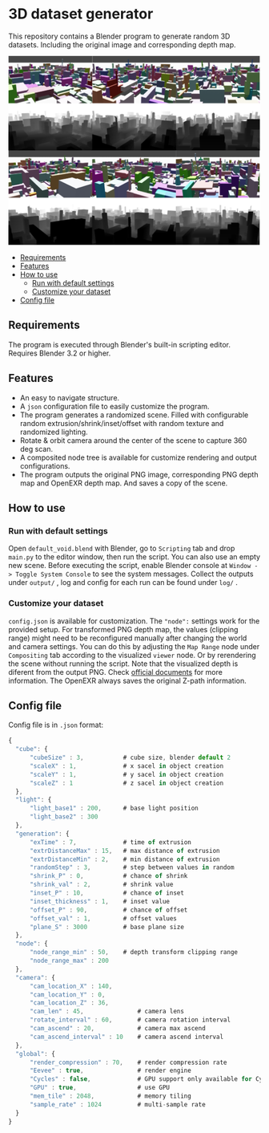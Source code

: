 #  3D dataset generator
<!-- /TOC -->
This repository contains a Blender program to generate random 3D datasets. Including the original image and corresponding depth map.
<p align="center"><img src="example_output/example.png" align="center" width="900"></p>
<!-- TOC -->

- [Requirements](#Requirements)
- [Features](#Features)
- [How to use](#How-to-use)
	- [Run with default settings](#Run-with-default-settings)
    - [Customize your dataset](#Customize-your-dataset)
- [Config file](#Config-file)



## Requirements
The program is executed through Blender's built-in scripting editor. Requires Blender 3.2 or higher.

## Features

- An easy to navigate structure.
- A `json` configuration file to easily customize the program.
- The program generates a randomized scene. Filled with configurable random extrusion/shrink/inset/offset with random texture and randomized lighting.
- Rotate & orbit camera around the center of the scene to capture 360 deg scan.
- A composited node tree is available for customize rendering and output configurations.
- The program outputs the original PNG image, corresponding PNG depth map and OpenEXR depth map. And saves a copy of the scene.

## How to use

### Run with default settings
Open `default_void.blend` with Blender, go to  `Scripting` tab and drop `main.py` to the editor window, then run the script. You can also use an empty new scene. Before executing the script, enable Blender console at `Window -> Toggle System Console` to see the system messages. Collect the outputs under `output/` , log and config for each run can be found under `log/` .
### Customize your dataset
`config.json` is available for customization. The `"node":` settings work for the provided setup. For transformed PNG depth map, the values (clipping range) might need to be reconfigured manually after changing the world and camera settings. You can do this by adjusting the `Map Range` node under `Compositing` tab according to the visualized `viewer` node. Or by rerendering the scene without running the script. Note that the visualized depth is diferent from the output PNG. Check [official documents](https://docs.blender.org/manual/en/latest/compositing/types/output/file.html) for more information. The OpenEXR always saves the original Z-path information.


## Config file
Config file is in `.json` format:
```javascript
{
  "cube": {
      "cubeSize" : 3,			# cube size, blender default 2
      "scaleX" : 1,				# x sacel in object creation
      "scaleY" : 1,				# y sacel in object creation
      "scaleZ" : 1				# z sacel in object creation
  },
  "light": {
      "light_base1" : 200,		# base light position
      "light_base2" : 300
  },
  "generation": {
      "exTime" : 7,				# time of extrusion
      "extrDistanceMax" : 15,	# max distance of extrusion
      "extrDistanceMin" : 2,	# min distance of extrusion
      "randomStep" : 3,			# step between values in random
      "shrink_P" : 0,			# chance of shrink
      "shrink_val" : 2,			# shrink value
      "inset_P" : 10,			# chance of inset
      "inset_thickness" : 1,	# inset value
      "offset_P" : 90,			# chance of offset
      "offset_val" : 1,			# offset values
      "plane_S" : 3000			# base plane size
  },
  "node": {
      "node_range_min" : 50,	# depth transform clipping range
      "node_range_max" : 200
  },
  "camera": {
      "cam_location_X" : 140,
      "cam_location_Y" : 0,
      "cam_location_Z" : 36,
      "cam_len" : 45,				# camera lens
      "rotate_interval" : 60,		# camera rotation interval
      "cam_ascend" : 20,			# camera max ascend
      "cam_ascend_interval" : 10	# camera ascend interval
  },
  "global": {
      "render_compression" : 70,	# render compression rate
      "Eevee" : true,				# render engine
      "Cycles" : false,				# GPU support only available for Cycles engine
      "GPU" : true,					# use GPU
      "mem_tile" : 2048,			# memory tiling
      "sample_rate" : 1024			# multi-sample rate
  }
}


```



